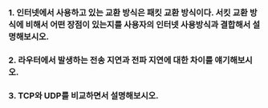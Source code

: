 ### 1. 인터넷에서 사용하고 있는 교환 방식은 패킷 교환 방식이다. 서킷 교환 방식에 비해서 어떤 장점이 있는지를 사용자의 인터넷 사용방식과 결합해서 설명해보시오.

### 2. 라우터에서 발생하는 전송 지연과 전파 지연에 대한 차이를 얘기해보시오.

### 3. TCP와 UDP를 비교하면서 설명해보시오.
